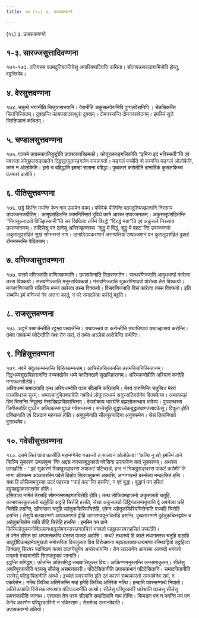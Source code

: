 ```yaml
---
title: १७ (१८) ३. उपासकवग्गो

---
```

(१८) ३. उपासकवग्गो  


## १-३. सारज्जसुत्तादिवण्णना

१७१-१७३. ततियस्स पठमदुतियततियेसु अगारियप्पटिपत्ति कथिता। सोतापन्नसकदागामिनोपि होन्तु, वट्टन्तियेव।  


## ४. वेरसुत्तवण्णना

१७४. चतुत्थे भयानीति चित्तुत्रासभयानि। वेरानीति अकुसलवेरानिपि पुग्गलवेरानिपि । चेतसिकन्ति चित्तनिस्सितम्। दुक्खन्ति कायपसादवत्थुकं दुक्खम्। दोमनस्सन्ति दोमनस्सवेदनम्। इमस्मिं सुत्ते विरतिपहानं कथितम्।  


## ५. चण्डालसुत्तवण्णना

१७५. पञ्चमे उपासकपतिकुट्ठोति उपासकपच्छिमको। कोतूहलमङ्गलिकोति ‘‘इमिना इदं भविस्सती’’ति एवं पवत्तत्ता कोतूहलसङ्खातेन दिट्ठसुतमुतमङ्गलेन समन्नागतो। मङ्गलं पच्चेति नो कम्मन्ति मङ्गलं ओलोकेति, कम्मं न ओलोकेति। इतो च बहिद्धाति इमम्हा सासना बहिद्धा। पुब्बकारं करोतीति दानादिकं कुसलकिच्चं पठमतरं करोति।  


## ६. पीतिसुत्तवण्णना

१७६. छट्ठे किन्ति मयन्ति केन नाम उपायेन मयम्। पविवेकं पीतिन्ति पठमदुतियज्झानानि निस्साय उप्पज्जनकपीतिम्। कामूपसंहितन्ति कामनिस्सितं दुविधे कामे आरब्भ उप्पज्जनकम्। अकुसलूपसंहितन्ति ‘‘मिगसूकरादयो विज्झिस्सामी’’ति सरं खिपित्वा तस्मिं विरद्धे ‘‘विरद्धं मया’’ति एवं अकुसले निस्साय उप्पज्जनकम्। तादिसेसु पन ठानेसु अविरज्झन्तस्स ‘‘सुट्ठु मे विद्धं, सुट्ठु मे पहट’’न्ति उप्पज्जनकं अकुसलूपसंहितं सुखं सोमनस्सं नाम। दानादिउपकरणानं असम्पत्तिया उप्पज्जमानं पन कुसलूपसंहितं दुक्खं दोमनस्सन्ति वेदितब्बम्।  


## ७. वणिज्जासुत्तवण्णना

१७७. सत्तमे वणिज्जाति वाणिजकम्मानि। उपासकेनाति तिसरणगतेन। सत्थवणिज्जाति आवुधभण्डं कारेत्वा तस्स विक्कयो। सत्तवणिज्जाति मनुस्सविक्कयो। मंसवणिज्जाति सूकरमिगादयो पोसेत्वा तेसं विक्कयो। मज्जवणिज्जाति यंकिञ्चि मज्जं कारेत्वा तस्स विक्कयो। विसवणिज्जाति विसं कारेत्वा तस्स विक्कयो। इति सब्बम्पि इमं वणिज्जं नेव अत्तना कातुं, न परे समादपेत्वा कारेतुं वट्टति।  


## ८. राजसुत्तवण्णना

१७८. अट्ठमे पब्बाजेन्तीति रट्ठम्हा पब्बाजेन्ति। यथापच्चयं वा करोन्तीति यथाधिप्पायं यथाज्झासयं करोन्ति। तथेव पापकम्मं पवेदेन्तीति यथा तेन कतं, तं तथेव अञ्ञेसं आरोचेन्ति कथेन्ति।  


## ९. गिहिसुत्तवण्णना

१७९. नवमे संवुतकम्मन्तन्ति पिहितकम्मन्तम्। आभिचेतसिकानन्ति उत्तमचित्तनिस्सितानम्। दिट्ठधम्मसुखविहारानन्ति पच्चक्खेयेव धम्मे पवत्तिक्खणे सुखविहारानम्। अरियकन्तेहीति अरियानं कन्तेहि मग्गफलसीलेहि।  
अरियधम्मं समादायाति एत्थ अरियधम्मोति पञ्च सीलानि कथितानि। मेरयं वारुणिन्ति चतुब्बिधं मेरयं पञ्चविधञ्च सुरम्। धम्मञ्चानुवितक्कयेति नवविधं लोकुत्तरधम्मं अनुस्सतिवसेनेव वितक्केय्य। अब्यापज्झं हितं चित्तन्ति निद्दुक्खं मेत्तादिब्रह्मविहारचित्तम्। देवलोकाय भावयेति ब्रह्मलोकत्थाय भावेय्य। पुञ्ञत्थस्स जिगीसतोति पुञ्ञेन अत्थिकस्स पुञ्ञं गवेसन्तस्स। सन्तेसूति बुद्धपच्चेकबुद्धतथागतसावकेसु। विपुला होति दक्खिणाति एवं दिन्नदानं महप्फलं होति। अनुपुब्बेनाति सीलपूरणादिना अनुक्कमेन। सेसं तिकनिपाते वुत्तत्थमेव।  


## १०. गवेसीसुत्तवण्णना

१८०. दसमे सितं पात्वाकासीति महामग्गेनेव गच्छन्तो तं सालवनं ओलोकेत्वा ‘‘अत्थि नु खो इमस्मिं ठाने किञ्चि सुकारणं उप्पन्नपुब्ब’’न्ति अद्दस कस्सपबुद्धकाले गवेसिना उपासकेन कतं सुकारणम्। अथस्स एतदहोसि – ‘‘इदं सुकारणं भिक्खुसङ्घस्स अपाकटं पटिच्छन्नं, हन्द नं भिक्खुसङ्घस्स पाकटं करोमी’’ति मग्गा ओक्कम्म अञ्ञतरस्मिं पदेसे ठितोव सितपातुकम्मं अकासि, अग्गग्गदन्ते दस्सेत्वा मन्दहसितं हसि । यथा हि लोकियमनुस्सा उदरं पहरन्ता ‘‘कहं कह’’न्ति हसन्ति, न एवं बुद्धा। बुद्धानं पन हसितं हट्ठपहट्ठाकारमत्तमेव होति।  
हसितञ्च नामेतं तेरसहि सोमनस्ससहगतचित्तेहि होति। तत्थ लोकियमहाजनो अकुसलतो चतूहि, कामावचरकुसलतो चतूहीति अट्ठहि चित्तेहि हसति, सेखा अकुसलतो दिट्ठिगतसम्पयुत्तानि द्वे अपनेत्वा छहि चित्तेहि हसन्ति, खीणासवा चतूहि सहेतुककिरियचित्तेहि, एकेन अहेतुककिरियचित्तेनाति पञ्चहि चित्तेहि हसन्ति। तेसुपि बलवारम्मणे आपाथमागते द्वीहि ञाणसम्पयुत्तचित्तेहि हसन्ति, दुब्बलारम्मणे दुहेतुकचित्तद्वयेन च अहेतुकचित्तेन चाति तीहि चित्तेहि हसन्ति। इमस्मिं पन ठाने किरियाहेतुकमनोविञ्ञाणधातुसोमनस्ससहगतचित्तं भगवतो पहट्ठाकारमत्तहसितं उप्पादेति।  
तं पनेतं हसितं एवं अप्पमत्तकम्पि थेरस्स पाकटं अहोसि। कथं? तथारूपे हि काले तथागतस्स चतूहि दाठाहि चातुद्दीपिकमहामेघमुखतो समोसरिता विज्जुलता विय विरोचमाना महातालक्खन्धप्पमाणा रस्मिवट्टियो उट्ठहित्वा तिक्खत्तुं सिरवरं पदक्खिणं कत्वा दाठग्गेसुयेव अन्तरधायन्ति। तेन सञ्ञाणेन आयस्मा आनन्दो भगवतो पच्छतो गच्छमानोपि सितपातुभावं जानाति।  
इद्धन्ति समिद्धम्। फीतन्ति अतिसमिद्धं सब्बपालिफुल्लं विय। आकिण्णमनुस्सन्ति जनसमाकुलम्। सीलेसु अपरिपूरकारीति पञ्चसु सीलेसु असमत्तकारी। पटिदेसितानीति उपासकभावं पटिदेसितानि। समादपितानीति सरणेसु पतिट्ठापितानीति अत्थो। इच्चेतं समसमन्ति इति एतं कारणं सब्बाकारतो समभावेनेव समं, न एकदेसेन। नत्थि किञ्चि अतिरेकन्ति मय्हं इमेहि किञ्चि अतिरेकं नत्थि। हन्दाति ववस्सग्गत्थे निपातो। अतिरेकायाति विसेसकारणत्थाय पटिपज्जामीति अत्थो। सीलेसु परिपूरकारिं धारेथाति पञ्चसु सीलेसु समत्तकारीति जानाथ। एत्तावता तेन पञ्च सीलानि समादिन्नानि नाम होन्ति। किमङ्ग पन न मयन्ति मयं पन केनेव कारणेन परिपूरकारिनो न भविस्साम। सेसमेत्थ उत्तानमेवाति।  
उपासकवग्गो ततियो।  